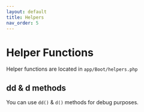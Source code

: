 ```yaml
---
layout: default
title: Helpers
nav_order: 5
---
```


# Helper Functions
Helper functions are located in ```app/Boot/helpers.php```

## dd & d methods
You can use ```dd()``` & ```d()``` methods for debug purposes.
